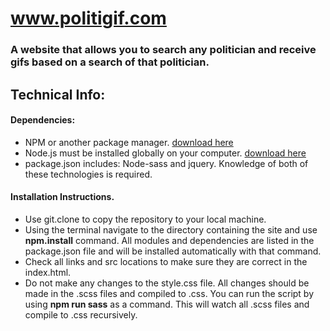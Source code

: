 # www.politigif.com

### A website that allows you to search any politician and receive gifs based on a search of that politician.

## Technical Info:

#### Dependencies:

- NPM or another package manager. [download here](https://www.npmjs.com/get-npm)
- Node.js must be installed globally on your computer. [download here](https://www.nodejs.org)
- package.json includes: Node-sass and jquery. Knowledge of both of these technologies is required.

#### Installation Instructions.

- Use git.clone to copy the repository to your local machine.
- Using the terminal navigate to the directory containing the site and use **npm.install** command. All modules and dependencies are listed in the package.json file and will be installed automatically with that command.
- Check all links and src locations to make sure they are correct in the index.html.
- Do not make any changes to the style.css file. All changes should be made in the .scss files and compiled to .css. You can run the script by using **npm run sass** as a command. This will watch all .scss files and compile to .css recursively.
